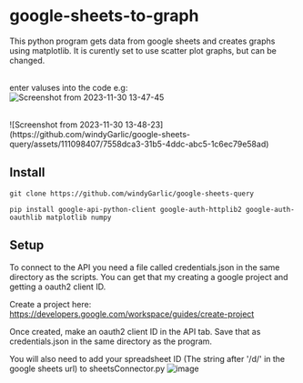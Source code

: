 # google-sheets-to-graph
This python program gets data from google sheets and creates graphs using matplotlib. It is curently set to use scatter plot graphs, but can be changed.<br><br>


enter valuses into the code e.g:<br>
![Screenshot from 2023-11-30 13-47-45](https://github.com/windyGarlic/google-sheets-query/assets/111098407/ff768b7b-f729-419e-be86-5578b2cf9073)

<br>
![Screenshot from 2023-11-30 13-48-23](https://github.com/windyGarlic/google-sheets-query/assets/111098407/7558dca3-31b5-4ddc-abc5-1c6ec79e58ad)

<h2>Install</h2>

```
git clone https://github.com/windyGarlic/google-sheets-query

pip install google-api-python-client google-auth-httplib2 google-auth-oauthlib matplotlib numpy
```

<h2>Setup</h2>

To connect to the API you need a file called credentials.json in the same directory as the scripts. You can get that my creating a google project and getting a oauth2 client ID.

Create a project here: https://developers.google.com/workspace/guides/create-project

Once created, make an oauth2 client ID in the API tab. Save that as credentials.json in the same directory as the program.

You will also need to add your spreadsheet ID (The string after '/d/' in the google sheets url) to sheetsConnector.py 
![image](https://github.com/windyGarlic/butter/assets/111098407/c3ad50dc-71f8-43d5-bed3-a770ec470bc3)
